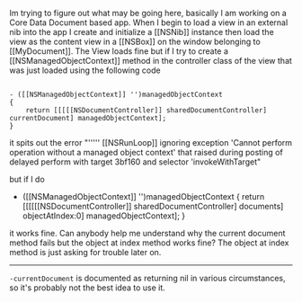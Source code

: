 Im trying to figure out what may be going here, basically I am working on a Core Data Document based app. When I begin to load a view in an external nib into the app I create and initialize a [[NSNib]] instance then load the view as the content view in a [[NSBox]] on the window belonging to [[MyDocument]]. The View loads fine but if I try to create a [[NSManagedObjectContext]] method in the controller class of the view that was just loaded using the following code

<code>
- ([[NSManagedObjectContext]] '')managedObjectContext
{
	return [[[[[NSDocumentController]] sharedDocumentController] currentDocument] managedObjectContext];
}
</code>

it spits out the error "''''' [[NSRunLoop]] ignoring exception 'Cannot perform operation without a managed object context' that raised during posting of delayed perform with target 3bf160 and selector 'invokeWithTarget"

but if I do 

- ([[NSManagedObjectContext]] '')managedObjectContext
{
	return [[[[[[NSDocumentController]] sharedDocumentController] documents] objectAtIndex:0] managedObjectContext];
}

it works fine. Can anybody help me understand why the current document method fails but the object at index method works fine? The object at index method is just asking for trouble later on.

----
<code>-currentDocument</code> is documented as returning nil in various circumstances, so it's probably not the best idea to use it.